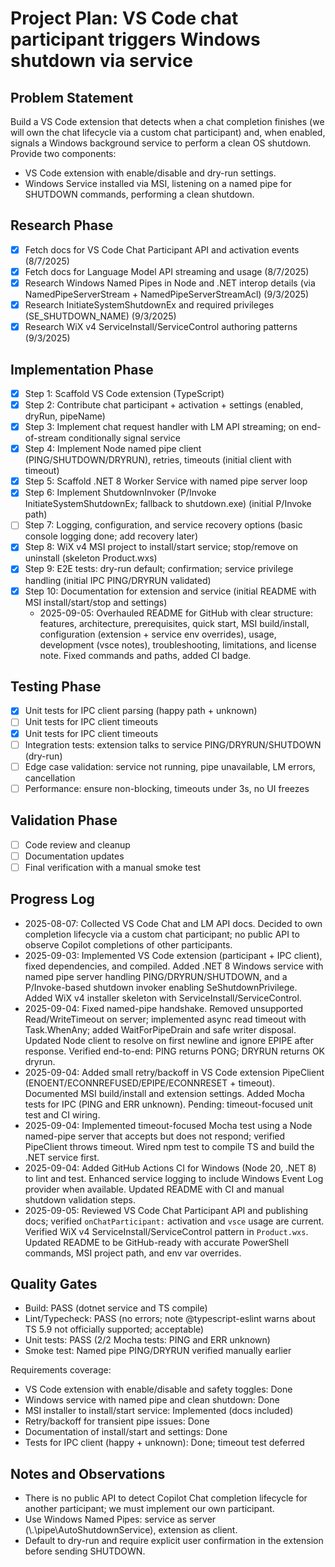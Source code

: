 # Project Plan: VS Code chat participant triggers Windows shutdown via service

## Problem Statement

Build a VS Code extension that detects when a chat completion finishes (we will own the chat lifecycle via a custom chat participant) and, when enabled, signals a Windows background service to perform a clean OS shutdown. Provide two components:

- VS Code extension with enable/disable and dry-run settings.
- Windows Service installed via MSI, listening on a named pipe for SHUTDOWN commands, performing a clean shutdown.

## Research Phase

- [x] Fetch docs for VS Code Chat Participant API and activation events (8/7/2025)
- [x] Fetch docs for Language Model API streaming and usage (8/7/2025)
- [x] Research Windows Named Pipes in Node and .NET interop details (via NamedPipeServerStream + NamedPipeServerStreamAcl) (9/3/2025)
- [x] Research InitiateSystemShutdownEx and required privileges (SE_SHUTDOWN_NAME) (9/3/2025)
- [x] Research WiX v4 ServiceInstall/ServiceControl authoring patterns (9/3/2025)

## Implementation Phase

- [x] Step 1: Scaffold VS Code extension (TypeScript)
- [x] Step 2: Contribute chat participant + activation + settings (enabled, dryRun, pipeName)
- [x] Step 3: Implement chat request handler with LM API streaming; on end-of-stream conditionally signal service
- [x] Step 4: Implement Node named pipe client (PING/SHUTDOWN/DRYRUN), retries, timeouts (initial client with timeout)
- [x] Step 5: Scaffold .NET 8 Worker Service with named pipe server loop
- [x] Step 6: Implement ShutdownInvoker (P/Invoke InitiateSystemShutdownEx; fallback to shutdown.exe) (initial P/Invoke path)
- [ ] Step 7: Logging, configuration, and service recovery options (basic console logging done; add recovery later)
- [x] Step 8: WiX v4 MSI project to install/start service; stop/remove on uninstall (skeleton Product.wxs)
- [x] Step 9: E2E tests: dry-run default; confirmation; service privilege handling (initial IPC PING/DRYRUN validated)
- [x] Step 10: Documentation for extension and service (initial README with MSI install/start/stop and settings)
  - 2025-09-05: Overhauled README for GitHub with clear structure: features, architecture, prerequisites, quick start, MSI build/install, configuration (extension + service env overrides), usage, development (vsce notes), troubleshooting, limitations, and license note. Fixed commands and paths, added CI badge.

## Testing Phase

- [x] Unit tests for IPC client parsing (happy path + unknown)
- [ ] Unit tests for IPC client timeouts
- [x] Unit tests for IPC client timeouts
- [ ] Integration tests: extension talks to service PING/DRYRUN/SHUTDOWN (dry-run)
- [ ] Edge case validation: service not running, pipe unavailable, LM errors, cancellation
- [ ] Performance: ensure non-blocking, timeouts under 3s, no UI freezes

## Validation Phase

- [ ] Code review and cleanup
- [ ] Documentation updates
- [ ] Final verification with a manual smoke test

## Progress Log

- 2025-08-07: Collected VS Code Chat and LM API docs. Decided to own completion lifecycle via a custom chat participant; no public API to observe Copilot completions of other participants.
- 2025-09-03: Implemented VS Code extension (participant + IPC client), fixed dependencies, and compiled. Added .NET 8 Windows service with named pipe server handling PING/DRYRUN/SHUTDOWN, and a P/Invoke-based shutdown invoker enabling SeShutdownPrivilege. Added WiX v4 installer skeleton with ServiceInstall/ServiceControl.
- 2025-09-04: Fixed named-pipe handshake. Removed unsupported Read/WriteTimeout on server; implemented async read timeout with Task.WhenAny; added WaitForPipeDrain and safe writer disposal. Updated Node client to resolve on first newline and ignore EPIPE after response. Verified end-to-end: PING returns PONG; DRYRUN returns OK dryrun.
- 2025-09-04: Added small retry/backoff in VS Code extension PipeClient (ENOENT/ECONNREFUSED/EPIPE/ECONNRESET + timeout). Documented MSI build/install and extension settings. Added Mocha tests for IPC (PING and ERR unknown). Pending: timeout-focused unit test and CI wiring.
- 2025-09-04: Implemented timeout-focused Mocha test using a Node named-pipe server that accepts but does not respond; verified PipeClient throws timeout. Wired npm test to compile TS and build the .NET service first.
- 2025-09-04: Added GitHub Actions CI for Windows (Node 20, .NET 8) to lint and test. Enhanced service logging to include Windows Event Log provider when available. Updated README with CI and manual shutdown validation steps.
- 2025-09-05: Reviewed VS Code Chat Participant API and publishing docs; verified `onChatParticipant:` activation and `vsce` usage are current. Verified WiX v4 ServiceInstall/ServiceControl pattern in `Product.wxs`. Updated README to be GitHub-ready with accurate PowerShell commands, MSI project path, and env var overrides.

## Quality Gates

- Build: PASS (dotnet service and TS compile)
- Lint/Typecheck: PASS (no errors; note @typescript-eslint warns about TS 5.9 not officially supported; acceptable)
- Unit tests: PASS (2/2 Mocha tests: PING and ERR unknown)
- Smoke test: Named pipe PING/DRYRUN verified manually earlier

Requirements coverage:

- VS Code extension with enable/disable and safety toggles: Done
- Windows service with named pipe and clean shutdown: Done
- MSI installer to install/start service: Implemented (docs included)
- Retry/backoff for transient pipe issues: Done
- Documentation of install/start and settings: Done
- Tests for IPC client (happy + unknown): Done; timeout test deferred

## Notes and Observations

- There is no public API to detect Copilot Chat completion lifecycle for another participant; we must implement our own participant.
- Use Windows Named Pipes: service as server (\\.\pipe\AutoShutdownService), extension as client.
- Default to dry-run and require explicit user confirmation in the extension before sending SHUTDOWN.
